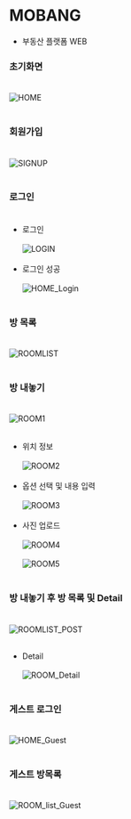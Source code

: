 # MOBANG <br>
- 부동산 플랫폼 WEB

### 초기화면<br><br>
![HOME](https://user-images.githubusercontent.com/69624521/93375972-e8553280-f893-11ea-826a-02f84874bf2c.PNG) <br><br>
### 회원가입<br><br>
![SIGNUP](https://user-images.githubusercontent.com/69624521/93375996-edb27d00-f893-11ea-9fe8-965a956a3331.PNG)<br><br>
### 로그인<br><br>
- 로그인<br><br>
![LOGIN](https://user-images.githubusercontent.com/69624521/93375980-e9865f80-f893-11ea-9d13-9b7d31b7ca0c.PNG)<br><br>
- 로그인 성공<br><br>
![HOME_Login](https://user-images.githubusercontent.com/69624521/93375978-e9865f80-f893-11ea-859f-3f41f5c48323.PNG)<br><br>
### 방 목록<br><br>
![ROOMLIST](https://user-images.githubusercontent.com/69624521/93375992-ec815000-f893-11ea-992a-d767f4bfe4bc.PNG)<br><br>
### 방 내놓기<br><br>
![ROOM1](https://user-images.githubusercontent.com/69624521/93375984-eab78c80-f893-11ea-972d-dfbde23383c3.PNG)<br><br>
- 위치 정보<br><br>
![ROOM2](https://user-images.githubusercontent.com/69624521/93375986-eb502300-f893-11ea-89e5-4b0967824681.PNG)<br><br>
- 옵션 선택 및 내용 입력<br><br>
![ROOM3](https://user-images.githubusercontent.com/69624521/93375987-ebe8b980-f893-11ea-86ec-d375b33129f7.PNG)<br><br>
- 사진 업로드<br><br>
![ROOM4](https://user-images.githubusercontent.com/69624521/93375988-ebe8b980-f893-11ea-8b78-0f718396491d.PNG)<br><br>
![ROOM5](https://user-images.githubusercontent.com/69624521/93375991-ec815000-f893-11ea-9adb-e4978ff0d120.PNG)<br><br>


### 방 내놓기 후 방 목록 및 Detail<br><br>
![ROOMLIST_POST](https://user-images.githubusercontent.com/69624521/93375993-ed19e680-f893-11ea-8a50-c5c8381ff2b1.PNG)<br><br>
- Detail <br><br>
![ROOM_Detail](https://user-images.githubusercontent.com/69624521/93375981-ea1ef600-f893-11ea-8ed9-3db544b2804e.PNG)<br><br>
### 게스트 로그인<br><br>
![HOME_Guest](https://user-images.githubusercontent.com/69624521/93375977-e8edc900-f893-11ea-9080-2098c65d5183.PNG)<br><br>
### 게스트 방목록<br><br>
![ROOM_list_Guest](https://user-images.githubusercontent.com/69624521/93375983-eab78c80-f893-11ea-8eb9-1c9ca2770bb4.PNG)<br><br>




